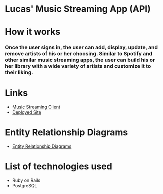 # Lucas' Music Streaming App (API)

# How it works

### Once the user signs in, the user can add, display, update, and remove artists of his or her choosing. Similar to Spotify and other similar music streaming apps, the user can build his or her library with a wide variety of artists and customize it to their liking.

# Links

* [Music Streaming Client](https://github.com/lucaspchartier/Music-Streaming-Client/)
* [Deployed Site](https://lucaspchartier.github.io/Music-Streaming-Client/)

# Entity Relationship Diagrams

* [Entity Relationship Diagrams](https://i.imgur.com/x1LTN0K.jpg)

# List of technologies used

* Ruby on Rails
* PostgreSQL

